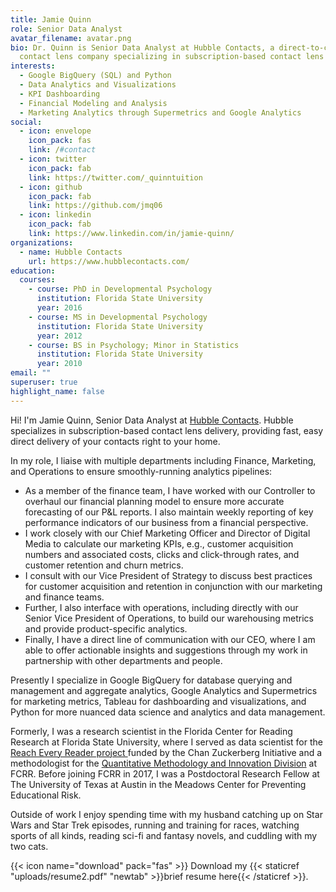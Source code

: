```yaml
---
title: Jamie Quinn
role: Senior Data Analyst
avatar_filename: avatar.png
bio: Dr. Quinn is Senior Data Analyst at Hubble Contacts, a direct-to-consumer
  contact lens company specializing in subscription-based contact lens delivery.
interests:
  - Google BigQuery (SQL) and Python
  - Data Analytics and Visualizations
  - KPI Dashboarding
  - Financial Modeling and Analysis
  - Marketing Analytics through Supermetrics and Google Analytics
social:
  - icon: envelope
    icon_pack: fas
    link: /#contact
  - icon: twitter
    icon_pack: fab
    link: https://twitter.com/_quinntuition
  - icon: github
    icon_pack: fab
    link: https://github.com/jmq06
  - icon: linkedin
    icon_pack: fab
    link: https://www.linkedin.com/in/jamie-quinn/
organizations:
  - name: Hubble Contacts
    url: https://www.hubblecontacts.com/
education:
  courses:
    - course: PhD in Developmental Psychology
      institution: Florida State University
      year: 2016
    - course: MS in Developmental Psychology
      institution: Florida State University
      year: 2012
    - course: BS in Psychology; Minor in Statistics
      institution: Florida State University
      year: 2010
email: ""
superuser: true
highlight_name: false
---
```


Hi! I'm Jamie Quinn, Senior Data Analyst at [Hubble Contacts](https://www.hubblecontacts.com/). Hubble specializes in subscription-based contact lens delivery, providing fast, easy direct delivery of your contacts right to your home.

In my role, I liaise with multiple departments including Finance, Marketing, and Operations to ensure smoothly-running analytics pipelines:
- As a member of the finance team, I have worked with our Controller to overhaul our financial planning model to ensure more accurate forecasting of our P&L reports. I also maintain weekly reporting of key performance indicators of our business from a financial perspective.
- I work closely with our Chief Marketing Officer and Director of Digital Media to calculate our marketing KPIs, e.g., customer acquisition numbers and associated costs, clicks and click-through rates, and customer retention and churn metrics. 
- I consult with our Vice President of Strategy to discuss best practices for customer acquisition and retention in conjunction with our marketing and finance teams. 
- Further, I also interface with operations, including directly with our Senior Vice President of Operations, to build our warehousing metrics and provide product-specific analytics.
- Finally, I have a direct line of communication with our CEO, where I am able to offer actionable insights and suggestions through my work in partnership with other departments and people. 

Presently I specialize in Google BigQuery for database querying and management and aggregate analytics, Google Analytics and Supermetrics for marketing metrics, Tableau for dashboarding and visualizations, and Python for more nuanced data science and analytics and data management. 

Formerly, I was a research scientist in the Florida Center for Reading Research at Florida State University, where I served as data scientist for the [Reach Every Reader project ](https://reacheveryreader.gse.harvard.edu/)funded by the Chan Zuckerberg Initiative and a methodologist for the [Quantitative Methodology and Innovation Division](qmi.fsu.edu) at FCRR. Before joining FCRR in 2017, I was a Postdoctoral Research Fellow at The University of Texas at Austin in the Meadows Center for Preventing Educational Risk. 

Outside of work I enjoy spending time with my husband catching up on Star Wars and Star Trek episodes, running and training for races, watching sports of all kinds, reading sci-fi and fantasy novels, and cuddling with my two cats.

{{< icon name="download" pack="fas" >}} Download my {{< staticref "uploads/resume2.pdf" "newtab" >}}brief resume here{{< /staticref >}}.
